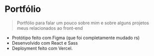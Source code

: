 # Portfólio

>Portfólio para falar um pouco sobre mim e sobre alguns projetos meus relacionados ao front-end

- Protótipo feito com Figma (que foi completamente mudado rs)
- Desenvolvido com React e Sass
- Deployment feito com Vercel.
